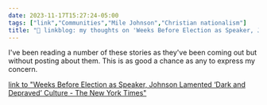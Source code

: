 ```yaml
---
date: 2023-11-17T15:27:24-05:00
tags: ["link","Communities","Mile Johnson","Christian nationalism"]
title: "🔗 linkblog: my thoughts on 'Weeks Before Election as Speaker, Johnson Lamented ‘Dark and Depraved’ Culture - The New York Times'"
---
```

I've been reading a number of these stories as they've been coming out but without posting about them. This is as good a chance as any to express my concern.

[link to "Weeks Before Election as Speaker, Johnson Lamented ‘Dark and Depraved’ Culture - The New York Times"](https://www.nytimes.com/2023/11/17/us/politics/mike-johnson-prayer-call.html)